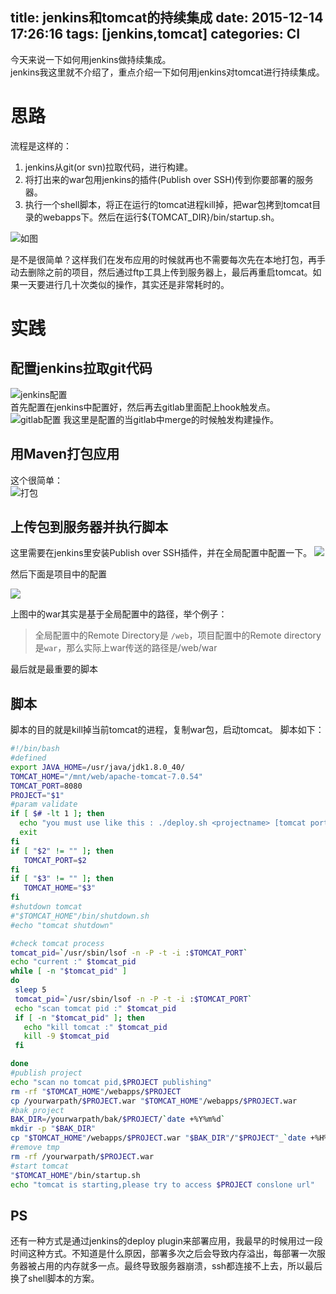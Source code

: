 title: jenkins和tomcat的持续集成
date: 2015-12-14 17:26:16
tags: [jenkins,tomcat]
categories: CI
---
今天来说一下如何用jenkins做持续集成。		
jenkins我这里就不介绍了，重点介绍一下如何用jenkins对tomcat进行持续集成。
# 思路				
流程是这样的：		
1. jenkins从git(or svn)拉取代码，进行构建。		
2. 将打出来的war包用jenkins的插件(Publish over SSH)传到你要部署的服务器。		
3. 执行一个shell脚本，将正在运行的tomcat进程kill掉，把war包拷到tomcat目录的webapps下。然后在运行${TOMCAT_DIR}/bin/startup.sh。
<!--more-->

![如图](http://7xiqxx.com1.z0.glb.clouddn.com/123123.jpg)

是不是很简单？这样我们在发布应用的时候就再也不需要每次先在本地打包，再手动去删除之前的项目，然后通过ftp工具上传到服务器上，最后再重启tomcat。如果一天要进行几十次类似的操作，其实还是非常耗时的。

# 实践

## 配置jenkins拉取git代码
		
![jenkins配置](http://7xiqxx.com1.z0.glb.clouddn.com/3807ACD4-7799-45F9-89BF-D67BCC4BD2D3.png)		
首先配置在jenkins中配置好，然后再去gitlab里面配上hook触发点。
![gitlab配置](http://7xiqxx.com1.z0.glb.clouddn.com/B2859F18-E479-401F-AB0C-8C852F7CA54C.png)
我这里是配置的当gitlab中merge的时候触发构建操作。		
## 用Maven打包应用
这个很简单：		
![打包](http://7xiqxx.com1.z0.glb.clouddn.com/4B6A6B6C-9D16-4B2B-BC50-46EAA3563AB8.png)

## 上传包到服务器并执行脚本

这里需要在jenkins里安装Publish over SSH插件，并在全局配置中配置一下。
![](http://7xiqxx.com1.z0.glb.clouddn.com/B7FAD378-98CD-480D-906B-3657E4A5FEB8.png)

		
然后下面是项目中的配置

![](http://7xiqxx.com1.z0.glb.clouddn.com/F254D9A3-8589-4FE7-9993-BFF799982B7D.png)

上图中的war其实是基于全局配置中的路径，举个例子：
> 全局配置中的Remote Directory是 `/web`，项目配置中的Remote directory是`war`，那么实际上war传送的路径是/web/war	

	

最后就是最重要的脚本		
## 脚本

脚本的目的就是kill掉当前tomcat的进程，复制war包，启动tomcat。
脚本如下：

```bash
#!/bin/bash
#defined 
export JAVA_HOME=/usr/java/jdk1.8.0_40/
TOMCAT_HOME="/mnt/web/apache-tomcat-7.0.54"
TOMCAT_PORT=8080
PROJECT="$1"
#param validate
if [ $# -lt 1 ]; then
  echo "you must use like this : ./deploy.sh <projectname> [tomcat port] [tomcat home dir]"  
  exit
fi
if [ "$2" != "" ]; then
   TOMCAT_PORT=$2
fi
if [ "$3" != "" ]; then
   TOMCAT_HOME="$3"
fi
#shutdown tomcat
#"$TOMCAT_HOME"/bin/shutdown.sh
#echo "tomcat shutdown"

#check tomcat process
tomcat_pid=`/usr/sbin/lsof -n -P -t -i :$TOMCAT_PORT`
echo "current :" $tomcat_pid
while [ -n "$tomcat_pid" ]
do
 sleep 5
 tomcat_pid=`/usr/sbin/lsof -n -P -t -i :$TOMCAT_PORT`
 echo "scan tomcat pid :" $tomcat_pid
 if [ -n "$tomcat_pid" ]; then
   echo "kill tomcat :" $tomcat_pid
   kill -9 $tomcat_pid
 fi

done
#publish project
echo "scan no tomcat pid,$PROJECT publishing"
rm -rf "$TOMCAT_HOME"/webapps/$PROJECT
cp /yourwarpath/$PROJECT.war "$TOMCAT_HOME"/webapps/$PROJECT.war
#bak project
BAK_DIR=/yourwarpath/bak/$PROJECT/`date +%Y%m%d`
mkdir -p "$BAK_DIR"
cp "$TOMCAT_HOME"/webapps/$PROJECT.war "$BAK_DIR"/"$PROJECT"_`date +%H%M%S`.war
#remove tmp
rm -rf /yourwarpath/$PROJECT.war
#start tomcat
"$TOMCAT_HOME"/bin/startup.sh
echo "tomcat is starting,please try to access $PROJECT conslone url" 
```

## PS
还有一种方式是通过jenkins的deploy plugin来部署应用，我最早的时候用过一段时间这种方式。不知道是什么原因，部署多次之后会导致内存溢出，每部署一次服务器被占用的内存就多一点。最终导致服务器崩溃，ssh都连接不上去，所以最后换了shell脚本的方案。